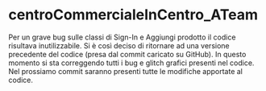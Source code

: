 # centroCommercialeInCentro_ATeam
Per un grave bug sulle classi di Sign-In e Aggiungi prodotto il codice risultava inutilizzabile. 
Si è così deciso di ritornare ad una versione precedente del codice (presa dal commit caricato su GitHub). 
In questo momento si sta correggendo tutti i bug e glitch grafici presenti nel codice. 
Nel prossiamo commit saranno presenti tutte le modifiche apportate al codice.
